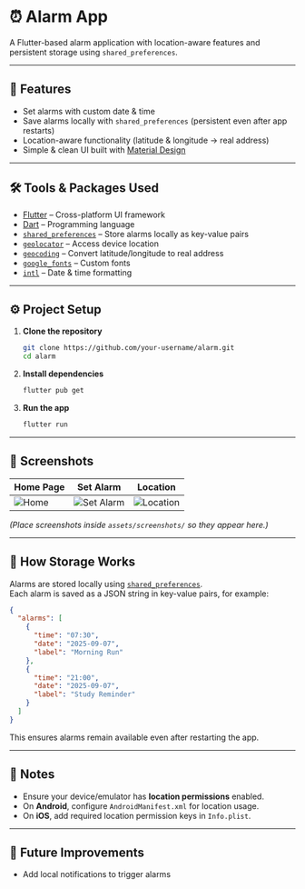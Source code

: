 # ⏰ Alarm App  

A Flutter-based alarm application with location-aware features and persistent storage using `shared_preferences`.  

---

## 🚀 Features  
- Set alarms with custom date & time  
- Save alarms locally with `shared_preferences` (persistent even after app restarts)  
- Location-aware functionality (latitude & longitude → real address)  
- Simple & clean UI built with [Material Design](https://m3.material.io/)  

---

## 🛠️ Tools & Packages Used  

- [Flutter](https://flutter.dev/) – Cross-platform UI framework  
- [Dart](https://dart.dev/) – Programming language  
- [`shared_preferences`](https://pub.dev/packages/shared_preferences) – Store alarms locally as key-value pairs  
- [`geolocator`](https://pub.dev/packages/geolocator) – Access device location  
- [`geocoding`](https://pub.dev/packages/geocoding) – Convert latitude/longitude to real address  
- [`google_fonts`](https://pub.dev/packages/google_fonts) – Custom fonts  
- [`intl`](https://pub.dev/packages/intl) – Date & time formatting  

---

## ⚙️ Project Setup  

1. **Clone the repository**  
   ```bash
   git clone https://github.com/your-username/alarm.git
   cd alarm
   ```

2. **Install dependencies**  
   ```bash
   flutter pub get
   ```

3. **Run the app**  
   ```bash
   flutter run
   ```

---

## 📸 Screenshots  

| Home Page | Set Alarm | Location |
|-----------|-----------|----------|
| ![Home](assets/screenshots/home.png) | ![Set Alarm](assets/screenshots/set_alarm.png) | ![Location](assets/screenshots/location.png) |

*(Place screenshots inside `assets/screenshots/` so they appear here.)*  

---

## 💾 How Storage Works  

Alarms are stored locally using [`shared_preferences`](https://pub.dev/packages/shared_preferences).  
Each alarm is saved as a JSON string in key-value pairs, for example:  

```json
{
  "alarms": [
    {
      "time": "07:30",
      "date": "2025-09-07",
      "label": "Morning Run"
    },
    {
      "time": "21:00",
      "date": "2025-09-07",
      "label": "Study Reminder"
    }
  ]
}
```

This ensures alarms remain available even after restarting the app.  

---

## 📌 Notes  
- Ensure your device/emulator has **location permissions** enabled.  
- On **Android**, configure `AndroidManifest.xml` for location usage.  
- On **iOS**, add required location permission keys in `Info.plist`.  

---

## 🔮 Future Improvements  
- Add local notifications to trigger alarms  

